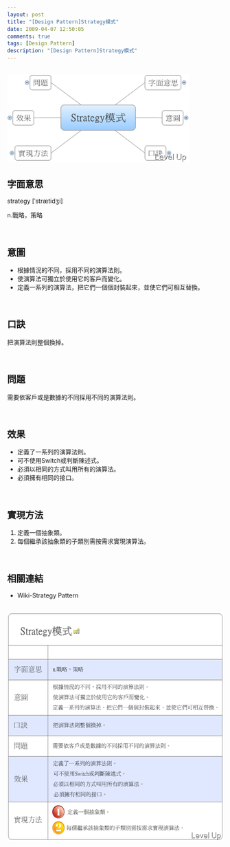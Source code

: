 ```yaml
---
layout: post
title: "[Design Pattern]Strategy模式"
date: 2009-04-07 12:50:05
comments: true
tags: [Design Pattern]
description: "[Design Pattern]Strategy模式"
---
```

<h2>
	<img alt="image" border="0" height="205" src="\images\posts\7899\image_thumb.png" style="border-right-width: 0px; border-top-width: 0px; border-bottom-width: 0px; border-left-width: 0px" width="424" /></h2>
<h2>
	字面意思</h2>
<p>
	strategy [ˈstrætidʒi]</p>
<p>
	n.戰略，策略</p>
<p>
	 </p>
<h2>
	意圖</h2>
<ul>
	<li>
		根據情況的不同，採用不同的演算法則。</li>
	<li>
		使演算法可獨立於使用它的客戶而變化。</li>
	<li>
		定義一系列的演算法，把它們一個個封裝起來，並使它們可相互替換。</li>
</ul>
<p>
	 </p>
<h2>
	口訣</h2>
<p>
	把演算法則整個換掉。</p>
<p>
	 </p>
<h2>
	問題</h2>
<p>
	需要依客戶或是數據的不同採用不同的演算法則。</p>
<p>
	 </p>
<h2>
	效果</h2>
<ul>
	<li>
		定義了一系列的演算法則。</li>
	<li>
		可不使用Switch或判斷陳述式。</li>
	<li>
		必須以相同的方式叫用所有的演算法。</li>
	<li>
		必須擁有相同的接口。</li>
</ul>
<p>
	 </p>
<h2>
	實現方法</h2>
<ol>
	<li>
		定義一個抽象類。</li>
	<li>
		每個繼承該抽象類的子類別需按需求實現演算法。</li>
</ol>
<p>
	 </p>
<h2>
	相關連結</h2>
<ul>
	<li>
		Wiki-Strategy Pattern</li>
</ul>
<p>
	 <img alt="image" border="0" height="531" src="\images\posts\7899\image_thumb_1.png" style="border-right-width: 0px; border-top-width: 0px; border-bottom-width: 0px; border-left-width: 0px" width="537" /></p>
